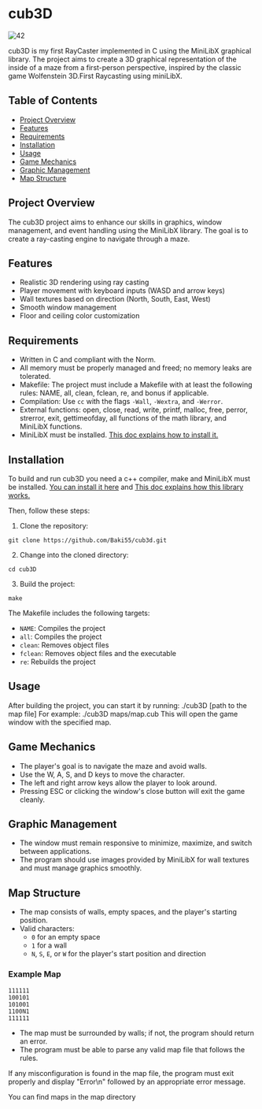 # cub3D
![42](https://img.shields.io/badge/School-42-black?style=flat-square&logo=42)

cub3D is my first RayCaster implemented in C using the MiniLibX graphical library. The project aims to create a 3D graphical representation of the inside of a maze from a first-person perspective, inspired by the classic game Wolfenstein 3D.First Raycasting using miniLibX.

## Table of Contents

- [Project Overview](#project-overview)
- [Features](#features)
- [Requirements](#requirements)
- [Installation](#installation)
- [Usage](#usage)
- [Game Mechanics](#game-mechanics)
- [Graphic Management](#graphic-management)
- [Map Structure](#map-structure)

## Project Overview

The cub3D project aims to enhance our skills in graphics, window management, and event handling using the MiniLibX library. The goal is to create a ray-casting engine to navigate through a maze.

## Features

- Realistic 3D rendering using ray casting
- Player movement with keyboard inputs (WASD and arrow keys)
- Wall textures based on direction (North, South, East, West)
- Smooth window management
- Floor and ceiling color customization

## Requirements

- Written in C and compliant with the Norm.
- All memory must be properly managed and freed; no memory leaks are tolerated.
- Makefile: The project must include a Makefile with at least the following rules: NAME, all, clean, fclean, re, and bonus if applicable.
- Compilation: Use `cc` with the flags `-Wall`, `-Wextra`, and `-Werror`.
- External functions: open, close, read, write, printf, malloc, free, perror, strerror, exit, gettimeofday, all functions of the math library, and MiniLibX functions.
- MiniLibX must be installed. [This doc explains how to install it.](https://harm-smits.github.io/42docs/libs/minilibx/getting_started.html)

## Installation

To build and run cub3D you need a c++ compiler, make and MiniLibX must be installed. [You can install it here](https://github.com/42Paris/minilibx-linux) and [This doc explains how this library works.](https://harm-smits.github.io/42docs/libs/minilibx/getting_started.html)

Then, follow these steps:

1. Clone the repository:
```
git clone https://github.com/Baki55/cub3d.git
```
2. Change into the cloned directory:
```
cd cub3D
```
3. Build the project:
```
make
```

The Makefile includes the following targets:
- `NAME`: Compiles the project
- `all`: Compiles the project
- `clean`: Removes object files
- `fclean`: Removes object files and the executable
- `re`: Rebuilds the project

## Usage

After building the project, you can start it by running:
./cub3D [path to the map file]
For example:
./cub3D maps/map.cub
This will open the game window with the specified map.

## Game Mechanics

- The player's goal is to navigate the maze and avoid walls.
- Use the W, A, S, and D keys to move the character.
- The left and right arrow keys allow the player to look around.
- Pressing ESC or clicking the window's close button will exit the game cleanly.

## Graphic Management

- The window must remain responsive to minimize, maximize, and switch between applications.
- The program should use images provided by MiniLibX for wall textures and must manage graphics smoothly.

## Map Structure

- The map consists of walls, empty spaces, and the player's starting position.
- Valid characters:
  - `0` for an empty space
  - `1` for a wall
  - `N`, `S`, `E`, or `W` for the player's start position and direction

### Example Map
```
111111
100101
101001
1100N1
111111
```

- The map must be surrounded by walls; if not, the program should return an error.
- The program must be able to parse any valid map file that follows the rules.

If any misconfiguration is found in the map file, the program must exit properly and display "Error\n" followed by an appropriate error message.


You can find maps in the map directory
